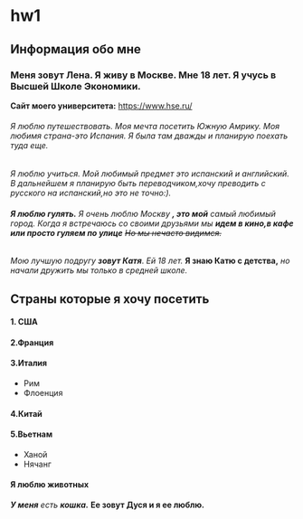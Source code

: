 # hw1
## Информация обо мне
### **Меня зовут Лена. Я живу в Москве. Мне 18 лет. Я учусь в Высшей Школе Экономики.**
**Сайт моего университета:** <https://www.hse.ru/>
###### *Я люблю путешествовать. Моя мечта посетить Южную Амрику. Моя любимя страна-это Испания. Я была там дважды и планирую поехать туда еще.*
_Я люблю учиться. Мой любимый предмет это испанский и английский. В дальнейшем я планирую быть переводчиком,хочу преводить с русского на испанский,но это не точно:)._
###### ***Я люблю гулять.*** *Я очень люблю Москву* ***, это мой*** самый любимый город. Когда я встречаюсь со своими друзьями мы ***идем в кино,в кафе или просто гуляем по улице*** ~~Но мы нечасто видимся.~~
*Мою лучшую подругу* ***зовут Катя***. *Ей 18 лет.* **Я знаю Катю с детства,** *но начали дружить мы только в средней школе.*
## Страны которые я хочу посетить
#### 1. США
#### 2.Франция
#### 3.Италия
+ Рим
+ Флоенция
#### 4.Китай
#### 5.Вьетнам
+ Ханой
+ Нячанг
#### **Я люблю животных**
***У меня*** *есть* ***кошка.***
**Ее зовут Дуся и я ее люблю.**
